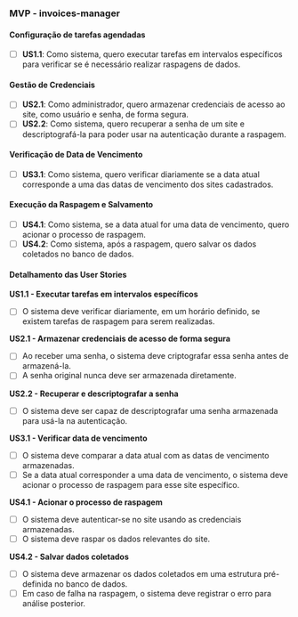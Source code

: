 ### MVP - invoices-manager

#### Configuração de tarefas agendadas

- [ ] **US1.1**: Como sistema, quero executar tarefas em intervalos específicos para verificar se é necessário realizar
  raspagens de dados.

#### Gestão de Credenciais

- [ ] **US2.1**: Como administrador, quero armazenar credenciais de acesso ao site, como usuário e senha, de forma
  segura.
- [ ] **US2.2**: Como sistema, quero recuperar a senha de um site e descriptografá-la para poder usar na autenticação
  durante a raspagem.

#### Verificação de Data de Vencimento

- [ ] **US3.1**: Como sistema, quero verificar diariamente se a data atual corresponde a uma das datas de vencimento dos
  sites cadastrados.

#### Execução da Raspagem e Salvamento

- [ ] **US4.1**: Como sistema, se a data atual for uma data de vencimento, quero acionar o processo de raspagem.
- [ ] **US4.2**: Como sistema, após a raspagem, quero salvar os dados coletados no banco de dados.

#### Detalhamento das User Stories

**US1.1 - Executar tarefas em intervalos específicos**

- [ ] O sistema deve verificar diariamente, em um horário definido, se existem tarefas de raspagem para serem
  realizadas.

**US2.1 - Armazenar credenciais de acesso de forma segura**

- [ ] Ao receber uma senha, o sistema deve criptografar essa senha antes de armazená-la.
- [ ] A senha original nunca deve ser armazenada diretamente.

**US2.2 - Recuperar e descriptografar a senha**

- [ ] O sistema deve ser capaz de descriptografar uma senha armazenada para usá-la na autenticação.

**US3.1 - Verificar data de vencimento**

- [ ] O sistema deve comparar a data atual com as datas de vencimento armazenadas.
- [ ] Se a data atual corresponder a uma data de vencimento, o sistema deve acionar o processo de raspagem para esse
  site específico.

**US4.1 - Acionar o processo de raspagem**

- [ ] O sistema deve autenticar-se no site usando as credenciais armazenadas.
- [ ] O sistema deve raspar os dados relevantes do site.

**US4.2 - Salvar dados coletados**

- [ ] O sistema deve armazenar os dados coletados em uma estrutura pré-definida no banco de dados.
- [ ] Em caso de falha na raspagem, o sistema deve registrar o erro para análise posterior.
